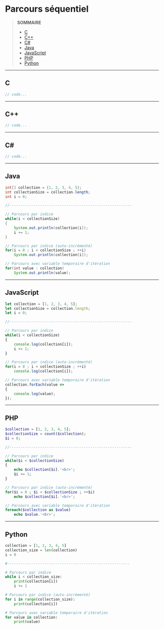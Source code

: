 # Parcours séquentiel

> **SOMMAIRE**
> + [C](#c)
> + [C++](#c-1)
> + [C#](#c-2)
> + [Java](#java)
> + [JavaScript](#javascript)
> + [PHP](#php)
> + [Python](#python)

---

## C

```c
// code...
```

---

## C++

```cpp
// code...
```

---

## C#

```csharp
// code...
```

---

## Java

```java
int[] collection = {1, 2, 3, 4, 5};
int collectionSize = collection.length;
int i = 0;

//--------------------------------------------------------

// Parcours par indice
while(i < collectionSize)
{
    System.out.println(collection[i]);
    i += 1;
}

// Parcours par indice (auto-incrémenté)
for(i = 0 ; i < collectionSize ; ++i)
    System.out.println(collection[i]);

// Parcours avec variable temporaire d'itération
for(int value : collection)
    System.out.println(value);
```

---

## JavaScript

```javascript
let collection = [1, 2, 3, 4, 5];
let collectionSize = collection.length;
let i = 0;

//--------------------------------------------------------

// Parcours par indice
while(i < collectionSize)
{
    console.log(collection[i]);
    i += 1;
}

// Parcours par indice (auto-incrémenté)
for(i = 0 ; i < collectionSize ; ++i)
    console.log(collection[i]);

// Parcours avec variable temporaire d'itération
collection.forEach(value =>
{
    console.log(value);
});
```

---

## PHP

```php
$collection = [1, 2, 3, 4, 5];
$collectionSize = count($collection);
$i = 0;

//--------------------------------------------------------

// Parcours par indice
while($i < $collectionSize)
{
    echo $collection[$i].'<br>';
    $i += 1;
}

// Parcours par indice (auto-incrémenté)
for($i = 0 ; $i < $collectionSize ; ++$i)
    echo $collection[$i].'<br>';

// Parcours avec variable temporaire d'itération
foreach($collection as $value)
    echo $value.'<br>';
```

---

## Python

```python
collection = [1, 2, 3, 4, 5]
collection_size = len(collection)
i = 0

#--------------------------------------------------------

# Parcours par indice
while i < collection_size:
    print(collection[i])
    i += 1

# Parcours par indice (auto-incrémenté)
for i in range(collection_size):
    print(collection[i])

# Parcours avec variable temporaire d'itération
for value in collection:
    print(value)
```

